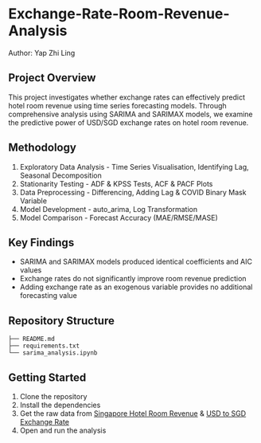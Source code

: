 # Exchange-Rate-Room-Revenue-Analysis
Author: Yap Zhi Ling
## Project Overview
This project investigates whether exchange rates can effectively predict hotel room revenue using time series forecasting models. Through comprehensive analysis using SARIMA and SARIMAX models, we examine the predictive power of USD/SGD exchange rates on hotel room revenue.
## Methodology
1. Exploratory Data Analysis - Time Series Visualisation, Identifying Lag, Seasonal Decomposition
2. Stationarity Testing - ADF & KPSS Tests, ACF & PACF Plots
3. Data Preprocessing - Differencing, Adding Lag & COVID Binary Mask Variable
4. Model Development - auto_arima, Log Transformation
5. Model Comparison - Forecast Accuracy (MAE/RMSE/MASE)
## Key Findings
* SARIMA and SARIMAX models produced identical coefficients and AIC values
* Exchange rates do not significantly improve room revenue prediction
* Adding exchange rate as an exogenous variable provides no additional forecasting value
## Repository Structure
```
├── README.md
├── requirements.txt
└── sarima_analysis.ipynb
```
## Getting Started
1. Clone the repository
2. Install the dependencies
3. Get the raw data from [Singapore Hotel Room Revenue](https://data.gov.sg/datasets/d_8e62605f0c1c948702b6ea0fe45242d3/view?dataExplorerPage=1) & [USD to SGD Exchange Rate](https://tablebuilder.singstat.gov.sg/table/TS/M700051)
4. Open and run the analysis
